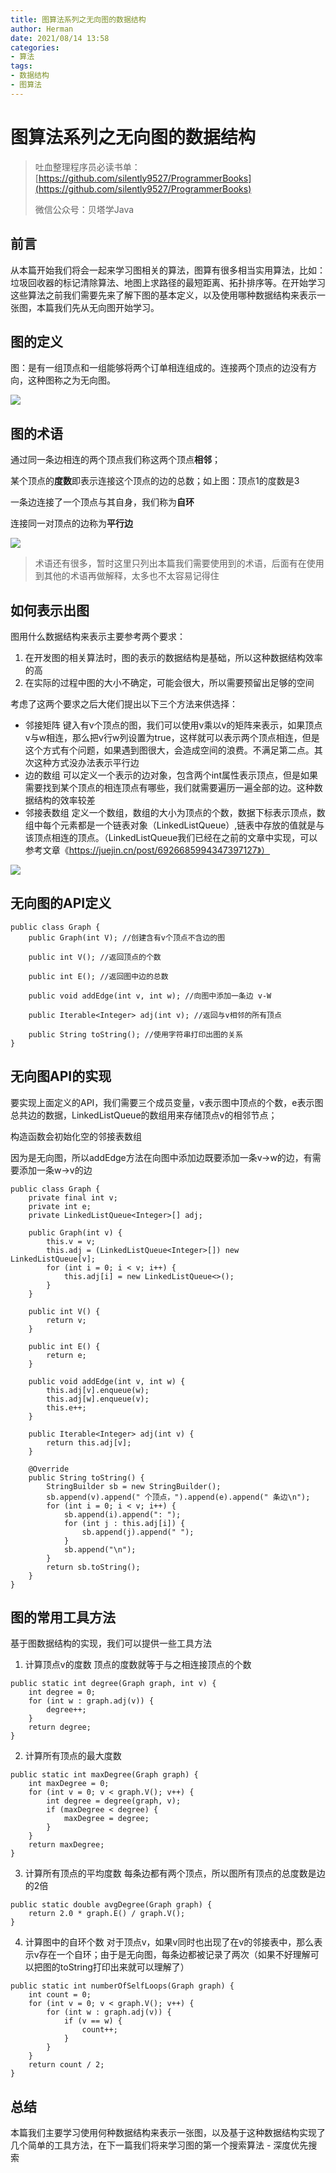```yaml
---
title: 图算法系列之无向图的数据结构
author: Herman
date: 2021/08/14 13:58
categories:
- 算法
tags:
- 数据结构
- 图算法
---
```


# 图算法系列之无向图的数据结构

> 吐血整理程序员必读书单：[https://github.com/silently9527/ProgrammerBooks](https://github.com/silently9527/ProgrammerBooks)
>
> 微信公众号：贝塔学Java


## 前言
从本篇开始我们将会一起来学习图相关的算法，图算有很多相当实用算法，比如：垃圾回收器的标记清除算法、地图上求路径的最短距离、拓扑排序等。在开始学习这些算法之前我们需要先来了解下图的基本定义，以及使用哪种数据结构来表示一张图，本篇我们先从无向图开始学习。

## 图的定义
图：是有一组顶点和一组能够将两个订单相连组成的。连接两个顶点的边没有方向，这种图称之为无向图。

![](https://raw.githubusercontent.com/silently9527/images/main/400c87ea10024c17b69d2ed19c64aec1%7Etplv-k3u1fbpfcp-zoom-1.image)

## 图的术语
通过同一条边相连的两个顶点我们称这两个顶点**相邻**；

某个顶点的**度数**即表示连接这个顶点的边的总数；如上图：顶点1的度数是3

一条边连接了一个顶点与其自身，我们称为**自环**

连接同一对顶点的边称为**平行边**

![](https://raw.githubusercontent.com/silently9527/images/main/c3740af4054646f19bdbf7f82c4436b0%7Etplv-k3u1fbpfcp-zoom-1.image)

> 术语还有很多，暂时这里只列出本篇我们需要使用到的术语，后面有在使用到其他的术语再做解释，太多也不太容易记得住

## 如何表示出图
图用什么数据结构来表示主要参考两个要求：
1. 在开发图的相关算法时，图的表示的数据结构是基础，所以这种数据结构效率的高
2. 在实际的过程中图的大小不确定，可能会很大，所以需要预留出足够的空间

考虑了这两个要求之后大佬们提出以下三个方法来供选择：
* 邻接矩阵
  键入有v个顶点的图，我们可以使用v乘以v的矩阵来表示，如果顶点v与w相连，那么把v行w列设置为true，这样就可以表示两个顶点相连，但是这个方式有个问题，如果遇到图很大，会造成空间的浪费。不满足第二点。其次这种方式没办法表示平行边
* 边的数组
  可以定义一个表示的边对象，包含两个int属性表示顶点，但是如果需要找到某个顶点的相连顶点有哪些，我们就需要遍历一遍全部的边。这种数据结构的效率较差
* 邻接表数组
  定义一个数组，数组的大小为顶点的个数，数据下标表示顶点，数组中每个元素都是一个链表对象（LinkedListQueue）,链表中存放的值就是与该顶点相连的顶点。（LinkedListQueue我们已经在之前的文章中实现，可以参考文章《https://juejin.cn/post/6926685994347397127》）

![](https://raw.githubusercontent.com/silently9527/images/main/dee81e6b35d142ca9df1cadb833e6acd%7Etplv-k3u1fbpfcp-zoom-1.image)


## 无向图的API定义

```
public class Graph {
    public Graph(int V); //创建含有v个顶点不含边的图
    
    public int V(); //返回顶点的个数
    
    public int E(); //返回图中边的总数
    
    public void addEdge(int v, int w); //向图中添加一条边 v-W 
        
    public Iterable<Integer> adj(int v); //返回与v相邻的所有顶点
    
    public String toString(); //使用字符串打印出图的关系
}

```

## 无向图API的实现
要实现上面定义的API，我们需要三个成员变量，v表示图中顶点的个数，e表示图总共边的数据，LinkedListQueue的数组用来存储顶点v的相邻节点；

构造函数会初始化空的邻接表数组

因为是无向图，所以addEdge方法在向图中添加边既要添加一条v->w的边，有需要添加一条w->v的边

```
public class Graph {
    private final int v;
    private int e;
    private LinkedListQueue<Integer>[] adj;

    public Graph(int v) {
        this.v = v;
        this.adj = (LinkedListQueue<Integer>[]) new LinkedListQueue[v];
        for (int i = 0; i < v; i++) {
            this.adj[i] = new LinkedListQueue<>();
        }
    }

    public int V() {
        return v;
    }

    public int E() {
        return e;
    }

    public void addEdge(int v, int w) {
        this.adj[v].enqueue(w);
        this.adj[w].enqueue(v);
        this.e++;
    }

    public Iterable<Integer> adj(int v) {
        return this.adj[v];
    }

    @Override
    public String toString() {
        StringBuilder sb = new StringBuilder();
        sb.append(v).append(" 个顶点，").append(e).append(" 条边\n");
        for (int i = 0; i < v; i++) {
            sb.append(i).append(": ");
            for (int j : this.adj[i]) {
                sb.append(j).append(" ");
            }
            sb.append("\n");
        }
        return sb.toString();
    }
}
```


## 图的常用工具方法

基于图数据结构的实现，我们可以提供一些工具方法

1. 计算顶点v的度数
   顶点的度数就等于与之相连接顶点的个数

```
public static int degree(Graph graph, int v) {
    int degree = 0;
    for (int w : graph.adj(v)) {
        degree++;
    }
    return degree;
}
```

2. 计算所有顶点的最大度数

```
public static int maxDegree(Graph graph) {
    int maxDegree = 0;
    for (int v = 0; v < graph.V(); v++) {
        int degree = degree(graph, v);
        if (maxDegree < degree) {
            maxDegree = degree;
        }
    }
    return maxDegree;
}
```

3. 计算所有顶点的平均度数
   每条边都有两个顶点，所以图所有顶点的总度数是边的2倍

```
public static double avgDegree(Graph graph) {
    return 2.0 * graph.E() / graph.V();
}
```

4. 计算图中的自环个数
   对于顶点v，如果v同时也出现了在v的邻接表中，那么表示v存在一个自环；由于是无向图，每条边都被记录了两次（如果不好理解可以把图的toString打印出来就可以理解了）

```
public static int numberOfSelfLoops(Graph graph) {
    int count = 0;
    for (int v = 0; v < graph.V(); v++) {
        for (int w : graph.adj(v)) {
            if (v == w) {
                count++;
            }
        }
    }
    return count / 2;
}
```


## 总结
本篇我们主要学习使用何种数据结构来表示一张图，以及基于这种数据结构实现了几个简单的工具方法，在下一篇我们将来学习图的第一个搜索算法 - 深度优先搜索

